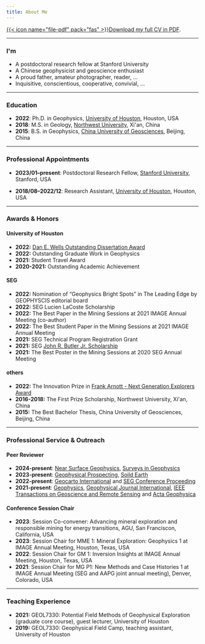 ```yaml
---
title: About Me
---
```


[{{< icon name="file-pdf" pack="fas" >}}Download my full CV in PDF](https://github.com/xiaolongw1223/cv-plus/blob/main/xiaolong_wei_cv_english.pdf).

---

### I'm
- A postdoctoral research fellow at Stanford University
- A Chinese geophysicist and geoscience enthusiast
- A proud father, amateur photographer, reader, ...
- Inquisitive, conscientious, cooperative, convivial, ...

---

### Education

- **2022**: Ph.D. in Geophysics,
  [University of Houston](https://uh.edu/nsm/earth-atmospheric/), Houston, USA
- **2018**: M.S. in Geology,
  [Northwest University](https://www.nwu.edu.cn/), Xi'an, China
- **2015**: B.S. in Geophysics,
  [China University of Geosciences](https://www.cugb.edu.cn/), Beijing, China

---

### Professional Appointments

- **2023/01–present**: Postdoctoral Research Fellow,
  [Stanford University](https://sustainability.stanford.edu/), Stanford, USA

- **2018/08–2022/12**: Research Assistant,
  [University of Houston](https://uh.edu/nsm/earth-atmospheric/), Houston, USA

---

### Awards & Honors

#### University of Houston
- **2022:** [Dan E. Wells Outstanding Dissertation Award](https://uh.edu/nsm/earth-atmospheric/news-events/stories/2022/1219-dissertation-award.php)
- **2022:** Outstanding Graduate Work in Geophysics
- **2021:** Student Travel Award
- **2020-2021:** Outstanding Academic Achievement

#### SEG
- **2022:** Nomination of “Geophysics Bright Spots” in The Leading Edge by GEOPHYSCIS editorial board
- **2022:** SEG Lucien LaCoste Scholarship
- **2022:** The Best Paper in the Mining Sessions at 2021 IMAGE Annual Meeting (co-author)
- **2022:** The Best Student Paper in the Mining Sessions at 2021 IMAGE Annual Meeting
- **2021:** SEG Technical Program Registration Grant
- **2021:** SEG [John R. Butler Jr. Scholarship](https://seg.org/Education/Student/Student-Opportunities/Scholarships/List-of-scholarship-recipients)
- **2021:** The Best Poster in the Mining Sessions at 2020 SEG Annual Meeting

#### others
- **2022:** The Innovation Prize in [Frank Arnott - Next Generation Explorers Award](https://www.pdac.ca/members/students/faa/about-the-award)
- **2016-2018:** The First Prize Scholarship, Northwest University, Xi'an, China
- **2015:** The Best Bachelor Thesis, China University of Geosciences, Beijing, China

---

### Professional Service \& Outreach

#### Peer Reviewer
- **2024-present**: [Near Surface Geophysics](https://onlinelibrary.wiley.com/journal/18730604), [Surveys in Geophysics](https://link.springer.com/journal/10712)
- **2023-present**: [Geophysical Prospecting](https://onlinelibrary.wiley.com/journal/13652478), [Soild Earth](https://www.solid-earth.net/)
- **2022-present**: [Geocarto International](https://www.tandfonline.com/journals/tgei20) and [SEG Conference Proceeding](https://seg.org/)
- **2021-present**: [Geophysics](https://library.seg.org/journal/gpysa7), [Geophysical Journal International](https://academic.oup.com/gji), [IEEE Transactions on Geoscience and Remote Sensing](https://ieeexplore.ieee.org/xpl/RecentIssue.jsp?punumber=36) and [Acta Geophysica](https://www.springer.com/journal/11600)

#### Conference Session Chair
- **2023**: Session Co-convener: Advancing mineral exploration and responsible mining for energy transitions, AGU, San Franciscon, California, USA
- **2023**: Session Chair for MME 1: Mineral Exploration: Geophysics 1 at IMAGE Annual Meeting, Houston, Texas, USA
- **2022**: Session Chair for GM 1: Inversion Insights at IMAGE Annual Meeting, Houston, Texas, USA
- **2021**: Session Chair for MG P1: New Methods and Case Histories 1 at IMAGE Annual Meeting (SEG and AAPG joint annual meeting), Denver, Colorado, USA

---

### Teaching Experience
- **2021:** GEOL7330: Potential Field Methods of Geophysical Exploration (graduate core course), guest lecturer, University of Houston
- **2019:** GEOL7330: Geophysical Field Camp, teaching assistant, University of Houston
